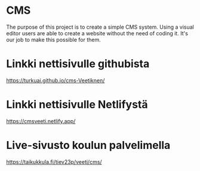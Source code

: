 # CMS

The purpose of this project is to create a simple CMS system. Using a visual editor users are able to create a website without the need of coding it. It's our job to make this possible for them.
 
# Linkki nettisivulle githubista
https://turkuai.github.io/cms-Veetiknen/

# Linkki nettisivulle Netlifystä
https://cmsveeti.netlify.app/

# Live-sivusto koulun palvelimella

https://taikukkula.fi/tiev23p/veeti/cms/